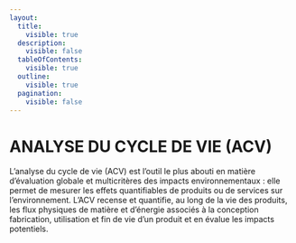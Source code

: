 ```yaml
---
layout:
  title:
    visible: true
  description:
    visible: false
  tableOfContents:
    visible: true
  outline:
    visible: true
  pagination:
    visible: false
---
```


# ANALYSE DU CYCLE DE VIE (ACV)

L’analyse du cycle de vie (ACV) est l’outil le plus abouti en matière d’évaluation globale et multicritères des impacts environnementaux : elle permet de mesurer les effets quantifiables de produits ou de services sur l’environnement. L’ACV recense et quantifie, au long de la vie des produits, les flux physiques de matière et d’énergie associés à  la conception fabrication, utilisation et fin de vie d’un produit et en évalue les impacts potentiels.
